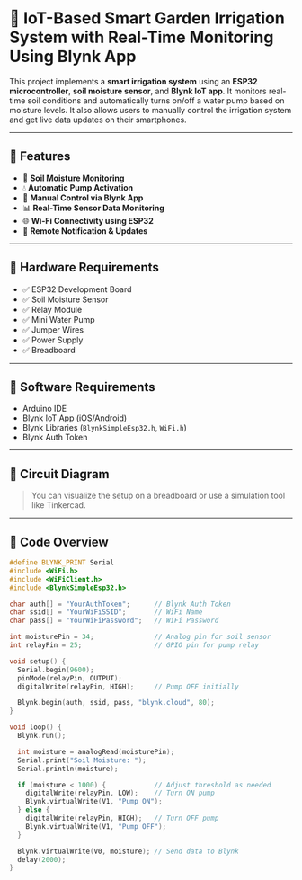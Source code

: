 # 🌿 IoT-Based Smart Garden Irrigation System with Real-Time Monitoring Using Blynk App

This project implements a **smart irrigation system** using an **ESP32 microcontroller**, **soil moisture sensor**, and **Blynk IoT app**. It monitors real-time soil conditions and automatically turns on/off a water pump based on moisture levels. It also allows users to manually control the irrigation system and get live data updates on their smartphones.

---

## 🧠 Features

- 🌱 **Soil Moisture Monitoring**
- 💧 **Automatic Pump Activation**
- 📲 **Manual Control via Blynk App**
- 📊 **Real-Time Sensor Data Monitoring**
- 🌐 **Wi-Fi Connectivity using ESP32**
- 🔔 **Remote Notification & Updates**

---

## 🔧 Hardware Requirements

- ✅ ESP32 Development Board  
- ✅ Soil Moisture Sensor  
- ✅ Relay Module  
- ✅ Mini Water Pump  
- ✅ Jumper Wires  
- ✅ Power Supply  
- ✅ Breadboard  

---

## 📱 Software Requirements

- Arduino IDE  
- Blynk IoT App (iOS/Android)  
- Blynk Libraries (`BlynkSimpleEsp32.h`, `WiFi.h`)  
- Blynk Auth Token  

---

## 🔌 Circuit Diagram


> You can visualize the setup on a breadboard or use a simulation tool like Tinkercad.

---

## 🧾 Code Overview

```cpp
#define BLYNK_PRINT Serial
#include <WiFi.h>
#include <WiFiClient.h>
#include <BlynkSimpleEsp32.h>

char auth[] = "YourAuthToken";      // Blynk Auth Token
char ssid[] = "YourWiFiSSID";       // WiFi Name
char pass[] = "YourWiFiPassword";   // WiFi Password

int moisturePin = 34;               // Analog pin for soil sensor
int relayPin = 25;                  // GPIO pin for pump relay

void setup() {
  Serial.begin(9600);
  pinMode(relayPin, OUTPUT);
  digitalWrite(relayPin, HIGH);     // Pump OFF initially

  Blynk.begin(auth, ssid, pass, "blynk.cloud", 80);
}

void loop() {
  Blynk.run();

  int moisture = analogRead(moisturePin);
  Serial.print("Soil Moisture: ");
  Serial.println(moisture);

  if (moisture < 1000) {            // Adjust threshold as needed
    digitalWrite(relayPin, LOW);    // Turn ON pump
    Blynk.virtualWrite(V1, "Pump ON");
  } else {
    digitalWrite(relayPin, HIGH);   // Turn OFF pump
    Blynk.virtualWrite(V1, "Pump OFF");
  }

  Blynk.virtualWrite(V0, moisture); // Send data to Blynk
  delay(2000);
}
